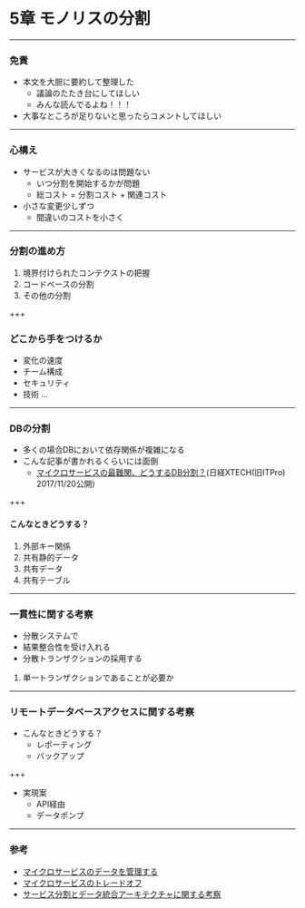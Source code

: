 # 5章 モノリスの分割

---
### 免責
- 本文を大胆に要約して整理した
    - 議論のたたき台にしてほしい
    - みんな読んでるよね！！！
- 大事なところが足りないと思ったらコメントしてほしい

---
### 心構え
- サービスが大きくなるのは問題ない
    - いつ分割を開始するかが問題
    - 総コスト = 分割コスト + 関連コスト 
- 小さな変更少しずつ
    - 間違いのコストを小さく

---
### 分割の進め方
1. 境界付けられたコンテクストの把握
1. コードベースの分割
1. その他の分割

+++
### どこから手をつけるか
- 変化の速度
- チーム構成
- セキュリティ
- 技術 ...

---
### DBの分割
- 多くの場合DBにおいて依存関係が複雑になる
- こんな記事が書かれるくらいには面倒
    - [マイクロサービスの最難関、どうするDB分割？](http://tech.nikkeibp.co.jp/it/atcl/watcher/14/334361/111400957/)(日経XTECH(旧ITPro) 2017/11/20公開)

+++
#### こんなときどうする？
1. 外部キー関係
1. 共有静的データ
1. 共有データ
1. 共有テーブル


---
### 一貫性に関する考察
- 分散システムで
- 結果整合性を受け入れる
- 分散トランザクションの採用する


1. 単一トランザクションであることが必要か

---
### リモートデータベースアクセスに関する考察
- こんなときどうする？
    - レポーティング
    - バックアップ

+++
- 実現案
    - API経由
    - データポンプ

---
### 参考
- [マイクロサービスのデータを管理する](https://www.infoq.com/jp/news/2017/08/managing-data-in-microservices)
- [マイクロサービスのトレードオフ](https://postd.cc/microservice-trade-offs/)
- [サービス分割とデータ統合アーキテクチャに関する考察](https://qiita.com/yebihara/items/8a849f611e4a41cf47e4)
